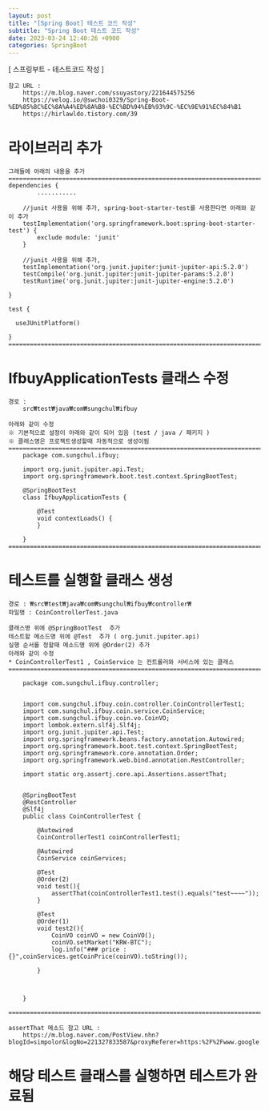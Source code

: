 ```yaml
---
layout: post
title: "[Spring Boot] 테스트 코드 작성"
subtitle: "Spring Boot 테스트 코드 작성"
date: 2023-03-24 12:40:26 +0900
categories: SpringBoot
---
```

[ 스프링부트 - 테스트코드 작성 ]

	참고 URL : 
		https://m.blog.naver.com/ssuyastory/221644575256
		https://velog.io/@swchoi0329/Spring-Boot-%ED%85%8C%EC%8A%A4%ED%8A%B8-%EC%BD%94%EB%93%9C-%EC%9E%91%EC%84%B1
		https://hirlawldo.tistory.com/39




# 라이브러리 추가

	그래들에 아래의 내용을 추가
	=================================================================================================================
	dependencies {
			...........
		
		//junit 사용을 위해 추가, spring-boot-starter-test를 사용한다면 아래와 같이 추가
		testImplementation('org.springframework.boot:spring-boot-starter-test') {
			exclude module: 'junit'
		}
		
		//junit 사용을 위해 추가,
		testImplementation('org.junit.jupiter:junit-jupiter-api:5.2.0')
		testCompile('org.junit.jupiter:junit-jupiter-params:5.2.0')
		testRuntime('org.junit.jupiter:junit-jupiter-engine:5.2.0')

	}

	test {

      useJUnitPlatform()

	}
	=================================================================================================================


# IfbuyApplicationTests 클래스 수정
	경로 : 
		src₩test₩java₩com₩sungchul₩ifbuy
	
	아래와 같이 수정
	※ 기본적으로 설정이 아래와 같이 되어 있음 (test / java / 패키지 )
	※ 클래스명은 프로젝트생성할때 자동적으로 생성이됨
	=================================================================================================================
		package com.sungchul.ifbuy;

		import org.junit.jupiter.api.Test;
		import org.springframework.boot.test.context.SpringBootTest;

		@SpringBootTest
		class IfbuyApplicationTests {

			@Test
			void contextLoads() {
			}

		}
	=================================================================================================================


# 테스트를 실행할 클래스 생성
	경로 : ₩src₩test₩java₩com₩sungchul₩ifbuy₩controller₩
	파일명 : CoinControllerTest.java

	클래스명 위에 @SpringBootTest  추가
	테스트할 메소드명 위에 @Test  추가 ( org.junit.jupiter.api)
	실행 순서를 정할때 메소드명 위에 @Order(2) 추가
	아래와 같이 수정
	* CoinControllerTest1 , CoinService 는 컨트롤러와 서비스에 있는 클래스
	=================================================================================================================

		package com.sungchul.ifbuy.controller;


		import com.sungchul.ifbuy.coin.controller.CoinControllerTest1;
		import com.sungchul.ifbuy.coin.service.CoinService;
		import com.sungchul.ifbuy.coin.vo.CoinVO;
		import lombok.extern.slf4j.Slf4j;
		import org.junit.jupiter.api.Test;
		import org.springframework.beans.factory.annotation.Autowired;
		import org.springframework.boot.test.context.SpringBootTest;
		import org.springframework.core.annotation.Order;
		import org.springframework.web.bind.annotation.RestController;

		import static org.assertj.core.api.Assertions.assertThat;


		@SpringBootTest
		@RestController
		@Slf4j
		public class CoinControllerTest {

			@Autowired
			CoinControllerTest1 coinControllerTest1;

			@Autowired
			CoinService coinServices;

			@Test
			@Order(2)
			void test(){
				assertThat(coinControllerTest1.test().equals("test~~~~"));
			}

			@Test
			@Order(1)
			void test2(){
				CoinVO coinVO = new CoinVO();
				coinVO.setMarket("KRW-BTC");
				log.info("### price : {}",coinServices.getCoinPrice(coinVO).toString());

			}



		}

	=================================================================================================================

	assertThat 메소드 참고 URL : 
		https://m.blog.naver.com/PostView.nhn?blogId=simpolor&logNo=221327833587&proxyReferer=https:%2F%2Fwww.google.com%2F


# 해당 테스트 클래스를 실행하면 테스트가 완료됨                                                                                                                                                                                                                                                                                                                                                                                                                                                                                                                                                                                                                                                                                                                                                                                                                                                                                                                                                                                                                                                                                                                                                                                                                                                                                                                                                                                                                                                                                                                                                                                                                                                                                                                                                                                                                                                                                                                                                                                                                                                                                                                                                                                                                                                                                                                                                                                                                                                                                                                                                                                                                                                                                                                                                                                                                                                                                                                                                                                                                                                                                                                                                                                                                                                                                                                                                                                                                                                                                                                                                                                                                                                                                                                                                                                                                                            

